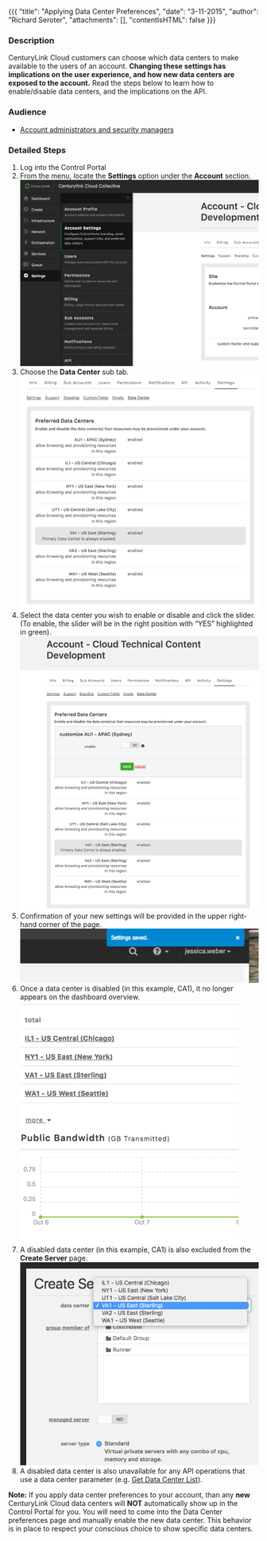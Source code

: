 {{{
  "title": "Applying Data Center Preferences",
  "date": "3-11-2015",
  "author": "Richard Seroter",
  "attachments": [],
  "contentIsHTML": false
}}}

### Description

CenturyLink Cloud customers can choose which data centers to make available to the users of an account. **Changing these settings has implications on the user experience, and how new data centers are exposed to the account.** Read the steps below to learn how to enable/disable data centers, and the implications on the API.

### Audience

- [Account administrators and security managers](role-permissions-matrix.md)

### Detailed Steps

1. Log into the Control Portal
1. From the menu, locate the **Settings** option under the **Account** section.
![Navigation Menu](../images/data-center-nav-menu.png)
1. Choose the **Data Center** sub tab.
![Data Center Menu](../images/data-center-tab.png)
1. Select the data center you wish to enable or disable and click the slider. (To enable, the slider will be in the right position with “YES” highlighted in green).
![Data Center Enable](../images/data-center-enable.png)
1. Confirmation of your new settings will be provided in the upper right-hand corner of the page.
![Data Center Change Confirmation](../images/data-center-change-confirmation.png)
1. Once a data center is disabled (in this example, CA1), it no longer appears on the dashboard overview.
![Dashboard](../images/data-center-dashboard.png)
1. A disabled data center (in this example, CA1) is also excluded from the **Create Server** page.
![Create Server](../images/data-center-create-server.png)
1. A disabled data center is also unavailable for any API operations that use a data center parameter (e.g. [Get Data Center List](http://www.ctl.io/api-docs/v2#data-centers-get-data-center-list)).

**Note:** If you apply data center preferences to your account, than any **new** CenturyLink Cloud data centers will **NOT** automatically show up in the Control Portal for you. You will need to come into the Data Center preferences page and manually enable the new data center. This behavior is in place to respect your conscious choice to show specific data centers.
